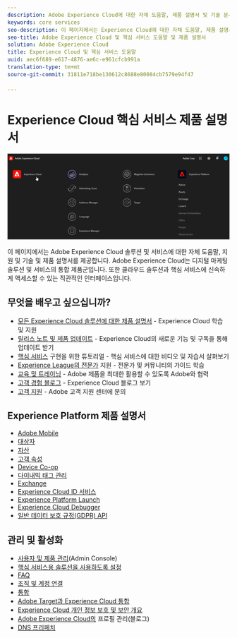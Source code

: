 ```yaml
---
description: Adobe Experience Cloud에 대한 자체 도움말, 제품 설명서 및 기술 문서 Adobe Experience Cloud는 디지털 마케팅 솔루션 및 서비스의 통합 제품군입니다.
keywords: core services
seo-description: 이 페이지에서는 Experience Cloud에 대한 자체 도움말, 제품 설명서 및 기술 설명서를 제공합니다.
seo-title: Adobe Experience Cloud 및 핵심 서비스 도움말 및 제품 설명서
solution: Adobe Experience Cloud
title: Experience Cloud 및 핵심 서비스 도움말
uuid: aec6f689-e617-4876-ae6c-e961cfcb991a
translation-type: tm+mt
source-git-commit: 31811e718be130612c8688e80084cb7579e94f47

---
```



# Experience Cloud 핵심 서비스 제품 설명서

![Experience Cloud](assets/cloud-pulldown.png)

이 페이지에서는 Adobe Experience Cloud 솔루션 및 서비스에 대한 자체 도움말, 지원 및 기술 및 제품 설명서를 제공합니다. Adobe Experience Cloud는 디지털 마케팅 솔루션 및 서비스의 통합 제품군입니다. 또한 클라우드 솔루션과 핵심 서비스에 신속하게 액세스할 수 있는 직관적인 인터페이스입니다.

## 무엇을 배우고 싶으십니까?

* [모든 Experience Cloud 솔루션에 대한 제품 설명서](https://docs.adobe.com/content/help/ko-KR/experience-cloud/user-guides/home.html) - Experience Cloud 학습 및 지원
* [릴리스 노트 및 제품 업데이트](https://docs.adobe.com/content/help/ko-KR/release-notes/experience-cloud/current.html) - Experience Cloud의 새로운 기능 및 구독을 통해 업데이트 받기
* [핵심 서비스](https://docs.adobe.com/content/help/en/core-services-learn/tutorials/overview.html) 구현을 위한 튜토리얼 - 핵심 서비스에 대한 비디오 및 자습서 살펴보기
* [Experience League의 전문가](https://landing.adobe.com/experience-league/) 지원 - 전문가 및 커뮤니티의 가이드 학습
* [교육 및 트레이닝](https://helpx.adobe.com/kr/learning.html?promoid=KAUDK) - Adobe 제품을 최대한 활용할 수 있도록 Adobe와 협력
* [고객 경험 블로그](https://theblog.adobe.com/customer-experience/) - Experience Cloud 블로그 보기
* [고객 지원](https://helpx.adobe.com/kr/contact/enterprise-support.ec.html) - Adobe 고객 지원 센터에 문의

## Experience Platform 제품 설명서

* [Adobe Mobile](https://docs.adobe.com/content/help/ko-KR/mobile-services/using/home.html)
* [대상자](https://docs.adobe.com/content/help/ko-KR/core-services/interface/audience-library.html)
* [자산](experience-cloud-assets/experience-cloud-assets.md)
* [고객 속성](https://docs.adobe.com/content/help/ko-KR/core-services/interface/customer-attributes/attributes.html)
* [Device Co-op](https://docs.adobe.com/content/help/ko-KR/device-co-op/using/home.html)
* [다이내믹 태그 관리](https://docs.adobe.com/content/help/ko-KR/dtm/using/dtm-home.html)
* [Exchange](https://experiencecloud.adobeexchange.com/)
* [Experience Cloud ID 서비스](https://docs.adobe.com/content/help/ko-KR/id-service/using/home.html)
* [Experience Platform Launch](https://docs.adobelaunch.com/)
* [Experience Cloud Debugger](https://docs.adobe.com/content/help/ko-KR/debugger/using/experience-cloud-debugger.html)
* [일반 데이터 보호 규정(GDPR) API](https://www.adobe.io/apis/experiencecloud/gdpr.html)

## 관리 및 활성화

* [사용자 및 제품 관리](admin-getting-started/admin-getting-started.md)(Admin Console)
* [핵심 서비스용 솔루션을 사용하도록 설정](core-services/core-services.md)
* [FAQ](admin-getting-started/admin-getting-started.md)
* [조직 및 계정 연결](admin-getting-started/organizations.md)
* [통합](marketing-cloud-integrations.md)
* [Adobe Target과 Experience Cloud 통합](https://docs.adobe.com/content/help/ko-KR/target/using/integrate/a4t/a4t.html)
* [Experience Cloud 개인 정보 보호 및 보안 개요](assets/Adobe-Marketing-Cloud-Privacy-and-Security-Overview.pdf)
* [Adobe Experience Cloud의](https://theblog.adobe.com/profile-management-adobe-marketing-cloud-comes-together/) 프로필 관리(블로그)
* [DNS 프리페치](admin-getting-started/admin-getting-started.md#concept_6BC8C6856E3644F8956D7AD0A96383B7)
